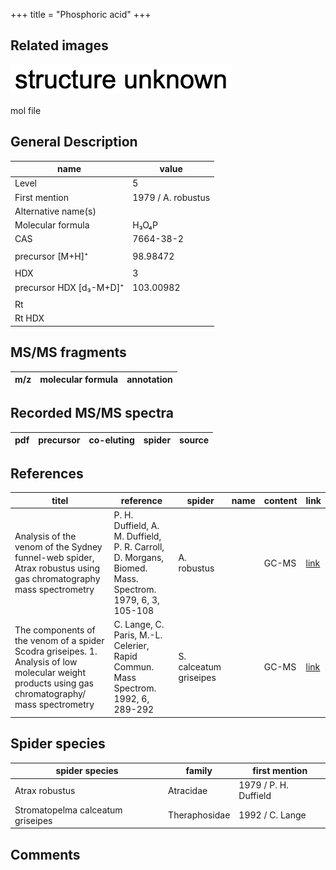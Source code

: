 +++
title = "Phosphoric acid"
+++

## Related images

![](/img/2.png)

mol file

## General Description

| name                    | value              |
|-------------------------|--------------------|
| Level                   | 5                  |
| First mention           | 1979 / A. robustus |
| Alternative name(s)     |                    |
| Molecular formula       | H₃O₄P              |
| CAS                     | 7664-38-2          |
|                         |                    |
| precursor [M+H]⁺        | 98.98472           |
|                         |                    |
| HDX                     | 3                  |
| precursor HDX [d₃-M+D]⁺ | 103.00982          |
|                         |                    |
| Rt                      |                    |
| Rt HDX                  |                    |



## MS/MS fragments

| m/z       | molecular formula | annotation        |
|-----------|-------------------|-------------------|


## Recorded MS/MS spectra

| pdf | precursor | co-eluting | spider    | source                       |
|-----|-----------|------------|-----------|------------------------------|



## References

| titel                                                                                                                                              | reference                                                                                              | spider                 | name | content | link                                   |
|----------------------------------------------------------------------------------------------------------------------------------------------------|--------------------------------------------------------------------------------------------------------|------------------------|------|---------|----------------------------------------|
| Analysis of the venom of the Sydney funnel-web spider, Atrax robustus using gas chromatography mass spectrometry                                   | P. H. Duffield, A. M. Duffield, P. R. Carroll, D. Morgans, Biomed. Mass. Spectrom. 1979, 6, 3, 105-108 | A. robustus            |      | GC-MS   | [link](https://doi.org/10.1002/bms.1200060305) |
| The components of the venom of a spider Scodra griseipes. 1. Analysis of low molecular weight products using gas chromatography/ mass spectrometry | C. Lange, C. Paris, M.-L. Celerier, Rapid Commun. Mass Spectrom. 1992, 6, 289-292                                                                                                                | S. calceatum griseipes |         | GC-MS         | [link](https://doi.org/10.1002/rcm.1290060413)                                   |

## Spider species

| spider species                     | family        | first mention          |
|------------------------------------|---------------|------------------------|
| Atrax robustus                     | Atracidae     | 1979 / P. H. Duffield  |
| Stromatopelma calceatum griseipes  | Theraphosidae | 1992 / C. Lange        |

## Comments